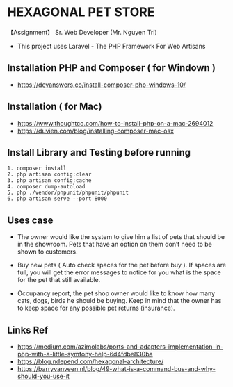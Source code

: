 # HEXAGONAL PET STORE

【Assignment】 Sr. Web Developer (Mr. Nguyen Tri)
* This project uses Laravel - The PHP Framework For Web Artisans


## Installation PHP and Composer ( for Windown ) 

* https://devanswers.co/install-composer-php-windows-10/

## Installation ( for Mac) 

* https://www.thoughtco.com/how-to-install-php-on-a-mac-2694012
* https://duvien.com/blog/installing-composer-mac-osx

## Install Library and Testing before running

```
1. composer install
2. php artisan config:clear
3. php artisan config:cache
4. composer dump-autoload
5. php ./vendor/phpunit/phpunit/phpunit
6. php artisan serve --port 8000
```

## Uses case

* The owner would like the system to give him a list of pets that should be in the showroom. Pets that have an option on them don’t need to be shown to customers. 

* Buy new pets ( Auto check spaces for the pet before buy ). If spaces are full, you will get the error messages to notice for you what is the space for the pet that still available.

* Occupancy report, the pet shop owner would like to know how many cats, dogs, birds he should be buying. Keep in mind that the owner has to keep space for any possible pet returns (insurance).

## Links Ref

* https://medium.com/azimolabs/ports-and-adapters-implementation-in-php-with-a-little-symfony-help-6d4fdbe830ba
* https://blog.ndepend.com/hexagonal-architecture/
* https://barryvanveen.nl/blog/49-what-is-a-command-bus-and-why-should-you-use-it
